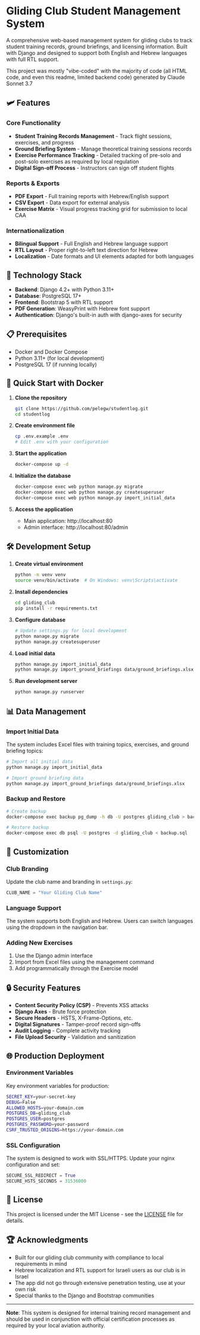 # Gliding Club Student Management System

A comprehensive web-based management system for gliding clubs to track student training records, ground briefings, and licensing information. Built with Django and designed to support both English and Hebrew languages with full RTL support.

This project was mostly "vibe-coded" with the majority of code (all HTML code, and even this readme, limited backend code) generated by Claude Sonnet 3.7 

## 🛩️ Features

### Core Functionality
- **Student Training Records Management** - Track flight sessions, exercises, and progress
- **Ground Briefing System** - Manage theoretical training sessions records 
- **Exercise Performance Tracking** - Detailed tracking of pre-solo and post-solo exercises as required by local regulation
- **Digital Sign-off Process** - Instructors can sign off student flights

### Reports & Exports
- **PDF Export** - Full training reports with Hebrew/English support
- **CSV Export** - Data export for external analysis
- **Exercise Matrix** - Visual progress tracking grid for submission to local CAA

### Internationalization
- **Bilingual Support** - Full English and Hebrew language support
- **RTL Layout** - Proper right-to-left text direction for Hebrew
- **Localization** - Date formats and UI elements adapted for both languages

## 🚀 Technology Stack

- **Backend**: Django 4.2+ with Python 3.11+
- **Database**: PostgreSQL 17+
- **Frontend**: Bootstrap 5 with RTL support
- **PDF Generation**: WeasyPrint with Hebrew font support
- **Authentication**: Django's built-in auth with django-axes for security

## 📋 Prerequisites

- Docker and Docker Compose
- Python 3.11+ (for local development)
- PostgreSQL 17 (if running locally)

## 🔧 Quick Start with Docker

1. **Clone the repository**
   ```bash
   git clone https://github.com/pelegw/studentlog.git
   cd studentlog
   ```

2. **Create environment file**
   ```bash
   cp .env.example .env
   # Edit .env with your configuration
   ```

3. **Start the application**
   ```bash
   docker-compose up -d
   ```

4. **Initialize the database**
   ```bash
   docker-compose exec web python manage.py migrate
   docker-compose exec web python manage.py createsuperuser
   docker-compose exec web python manage.py import_initial_data
   ```

5. **Access the application**
   - Main application: http://localhost:80
   - Admin interface: http://localhost:80/admin

## 🛠️ Development Setup

1. **Create virtual environment**
   ```bash
   python -m venv venv
   source venv/bin/activate  # On Windows: venv\Scripts\activate
   ```

2. **Install dependencies**
   ```bash
   cd gliding_club
   pip install -r requirements.txt
   ```

3. **Configure database**
   ```bash
   # Update settings.py for local development
   python manage.py migrate
   python manage.py createsuperuser
   ```

4. **Load initial data**
   ```bash
   python manage.py import_initial_data
   python manage.py import_ground_briefings data/ground_briefings.xlsx
   ```

5. **Run development server**
   ```bash
   python manage.py runserver
   ```

## 📊 Data Management

### Import Initial Data
The system includes Excel files with training topics, exercises, and ground briefing topics:

```bash
# Import all initial data
python manage.py import_initial_data

# Import ground briefing data
python manage.py import_ground_briefings data/ground_briefings.xlsx
```

### Backup and Restore
```bash
# Create backup
docker-compose exec backup pg_dump -h db -U postgres gliding_club > backup.sql

# Restore backup
docker-compose exec db psql -U postgres -d gliding_club < backup.sql
```

## 🎨 Customization

### Club Branding
Update the club name and branding in `settings.py`:
```python
CLUB_NAME = "Your Gliding Club Name"
```

### Language Support
The system supports both English and Hebrew. Users can switch languages using the dropdown in the navigation bar.

### Adding New Exercises
1. Use the Django admin interface
2. Import from Excel files using the management command
3. Add programmatically through the Exercise model

## 🔒 Security Features

- **Content Security Policy (CSP)** - Prevents XSS attacks
- **Django Axes** - Brute force protection
- **Secure Headers** - HSTS, X-Frame-Options, etc.
- **Digital Signatures** - Tamper-proof record sign-offs
- **Audit Logging** - Complete activity tracking
- **File Upload Security** - Validation and sanitization

## 🌐 Production Deployment

### Environment Variables
Key environment variables for production:

```bash
SECRET_KEY=your-secret-key
DEBUG=False
ALLOWED_HOSTS=your-domain.com
POSTGRES_DB=gliding_club
POSTGRES_USER=postgres
POSTGRES_PASSWORD=your-password
CSRF_TRUSTED_ORIGINS=https://your-domain.com
```

### SSL Configuration
The system is designed to work with SSL/HTTPS. Update your nginx configuration and set:
```python
SECURE_SSL_REDIRECT = True
SECURE_HSTS_SECONDS = 31536000
```

## 📝 License

This project is licensed under the MIT License - see the [LICENSE](LICENSE) file for details.

## 🏆 Acknowledgments

- Built for our gliding club community with compliance to local requirements in mind
- Hebrew localization and RTL support for Israeli users as our club is in Israel
- The app did not go through extensive penetration testing, use at your own risk
- Special thanks to the Django and Bootstrap communities

---

**Note**: This system is designed for internal training record management and should be used in conjunction with official certification processes as required by your local aviation authority.
